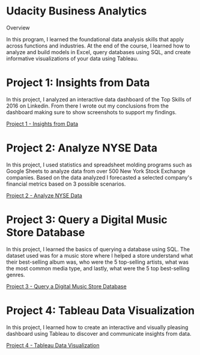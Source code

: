 # Udacity Business Analytics

Overview

In this program, I learned the foundational data analysis skills that apply across functions and industries. At the end of the course,  I learned how to analyze and build models in Excel, query databases using SQL, and create informative visualizations of your data using Tableau. 

# Project 1: Insights from Data

In this project, I analyzed an interactive data dashboard of the Top Skills of 2016 on Linkedin. From there I wrote out my conclusions from the dashboard making sure to show screenshots to support my findings. 

[Project 1 - Insights from Data](https://github.com/KSterl090/Udacity-Business-Analytics/tree/main/Project%201%20-%20Insights%20from%20Data)

# Project 2: Analyze NYSE Data

In this project, I used statistics and spreadsheet molding programs such as Google Sheets to analyze data from over 500 New York Stock Exchange companies. Based on the data analyzed I forecasted a selected company's financial metrics based on 3 possible scenarios.

[Project 2 - Analyze NYSE Data](https://github.com/KSterl090/Udacity-Business-Analytics/tree/main/Project%202:%20Analyze%20NYSE%20Data)

# Project 3: Query a Digital Music Store Database

In this project, I learned the basics of querying a database using SQL. The dataset used was for a music store where I helped a store understand what their best-selling album was, who were the 5 top-selling artists, what was the most common media type, and lastly, what were the 5 top best-selling genres. 

[Project 3 - Query a Digital Music Store Database](https://github.com/KSterl090/Udacity-Business-Analytics/tree/main/Project%203:%20Query%20a%20Digital%20Music%20Store%20Database)

# Project 4: Tableau Data Visualization

In this project, I learned how to create an interactive and visually pleasing dashboard using Tableau to discover and communicate insights from data. 

 [Project 4 - Tableau Data Visualization](https://github.com/KSterl090/Udacity-Business-Analytics/tree/main/Project%204:%20Tableau%20Data%20Visualization)



